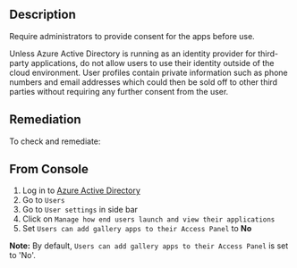## Description

Require administrators to provide consent for the apps before use.

Unless Azure Active Directory is running as an identity provider for third-party applications, do not allow users to use their identity outside of the cloud environment. User profiles contain private information such as phone numbers and email addresses which could then be sold off to other third parties without requiring any further consent from the user.

## Remediation

To check and remediate:

## From Console

1. Log in to [Azure Active Directory](https://portal.azure.com/#blade/Microsoft_AAD_IAM/ActiveDirectoryMenuBlade/Overview)
2. Go to `Users`
3. Go to `User settings` in side bar
4. Click on `Manage how end users launch and view their applications`
5. Set `Users can add gallery apps to their Access Panel` to **No**

**Note:** By default, `Users can add gallery apps to their Access Panel` is set to 'No'.
